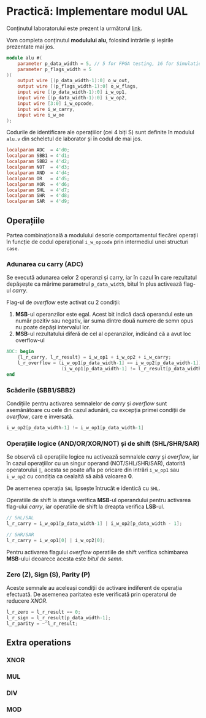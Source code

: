 # Practică: Implementare modul UAL

Conținutul laboratorului este prezent la următorul [link](https://github.com/cs-pub-ro/computer-architecture/tree/main/chapters/microprogramable_cpu/arithmetic-logic-unit/drills/alu/support).

Vom completa conținutul **modulului alu**, folosind intrările și ieșirile prezentate mai jos.

```verilog
module alu #(
    parameter p_data_width = 5, // 5 for FPGA testing, 16 for Simulation and inside the CPU
    parameter p_flags_width = 5
)(
    output wire [(p_data_width-1):0] o_w_out,
    output wire [(p_flags_width-1):0] o_w_flags,
    input wire [(p_data_width-1):0] i_w_op1,
    input wire [(p_data_width-1):0] i_w_op2,
    input wire [3:0] i_w_opcode,
    input wire i_w_carry,
    input wire i_w_oe
);
```

Codurile de identificare ale operațiilor (cei 4 biți S) sunt definite în modulul ```alu.v``` din scheletul de laborator și în codul de mai jos.

```verilog
localparam ADC  = 4'd0;
localparam SBB1 = 4'd1;
localparam SBB2 = 4'd2;
localparam NOT  = 4'd3;
localparam AND  = 4'd4;
localparam OR   = 4'd5;
localparam XOR  = 4'd6;
localparam SHL  = 4'd7;
localparam SHR  = 4'd8;
localparam SAR  = 4'd9;
```

## Operațiile

Partea combinațională a modulului descrie comportamentul fiecărei operații în funcție de codul operațional ``` i_w_opcode ``` prin intermediul unei structuri `case`.

### Adunarea cu carry (ADC)

Se execută adunarea celor 2 operanzi și carry, iar în cazul în care rezultatul depășește ca mărime parametrul `p_data_width`, bitul în plus activează flag-ul _carry_.

Flag-ul de _overflow_ este activat cu 2 condiții:

1. **MSB**-ul operanzilor este egal. Acest bit indică dacă operandul este un număr pozitiv sau negativ, iar suma dintre două numere de semn opus nu poate depăși intervalul lor.
2. **MSB**-ul rezultatului diferă de cel al operanzilor, indicând că a avut loc overflow-ul

```verilog
ADC: begin
    {l_r_carry, l_r_result} = i_w_op1 + i_w_op2 + i_w_carry;
    l_r_overflow = (i_w_op1[p_data_width-1] == i_w_op2[p_data_width-1]) &&
                    (i_w_op1[p_data_width-1] != l_r_result[p_data_width-1]);
end
```

### Scăderile (SBB1/SBB2)

Condițiile pentru activarea semnalelor de _carry_ și _overflow_ sunt asemănătoare cu cele din cazul adunării, cu excepția primei condiții de _overflow_, care e inversată.

```verilog
i_w_op2[p_data_width-1] != i_w_op1[p_data_width-1]
```

### Operațiile logice (AND/OR/XOR/NOT) și de shift (SHL/SHR/SAR)

Se observă că operațiile logice nu activează semnalele _carry_ și _overflow_, iar în cazul operațiilor cu un singur operand (NOT/SHL/SHR/SAR), datorită operatorului `|`, acesta se poate afla pe oricare din intrări `i_w_op1` sau `i_w_op2` cu condiția ca cealaltă să aibă valoarea **0**.

De asemenea operația `SAL` lipsește întrucât e identică cu `SHL`.

Operatiile de shift la stanga verifica **MSB**-ul operandului pentru activarea flag-ului _carry_, iar operatiile de shift la dreapta verifica **LSB**-ul.

```verilog
// SHL/SAL
l_r_carry = i_w_op1[p_data_width-1] | i_w_op2[p_data_width - 1];

// SHR/SAR
l_r_carry = i_w_op1[0] | i_w_op2[0];
```

Pentru activarea flagului _overflow_ operatiile de shift verifica schimbarea **MSB**-ului deoarece acesta este _bitul de semn_.

### Zero (Z), Sign (S), Parity (P)

Aceste semnale au aceleași condiții de activare indiferent de operația efectuată. De asemenea paritatea este verificată prin operatorul de reducere _XNOR_.

```verilog
l_r_zero = l_r_result == 0;
l_r_sign = l_r_result[p_data_width-1];
l_r_parity = ~^l_r_result;
```

## Extra operations

### XNOR

### MUL

### DIV

### MOD

